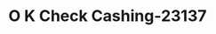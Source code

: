 ---
f_zip-code: 38464
f_state-code: TN
title: O K Check Cashing-23137
f_phone: 931-766-0056
f_city-only: Lawrenceburg
f_address: 248 N Military Ave Lawrenceburg
f_location-unique-id: '23137'
slug: o-k-check-cashing-23137
updated-on: '2024-05-30T13:46:58.046Z'
created-on: '2024-05-30T13:36:59.803Z'
published-on: '2024-05-30T13:54:32.469Z'
f_city-state: cms/city/lawrenceburg-tn.md
f_company: cms/company/o-k-check-cashing.md
f_state: cms/state/tennessee.md
layout: '[payday-loan].html'
tags: payday-loan
---